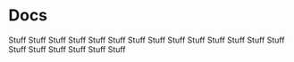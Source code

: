 # Docs

Stuff Stuff Stuff Stuff Stuff Stuff Stuff Stuff Stuff Stuff Stuff Stuff Stuff Stuff Stuff Stuff Stuff Stuff Stuff Stuff
